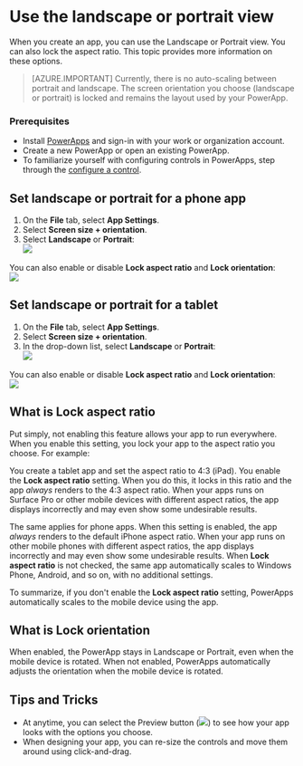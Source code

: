 <properties
	pageTitle="Set the landscape or portrait aspect ratio within PowerApps | Microsoft PowerApps"
	description="Configure the aspect ratio for landscape and portrait orientation in PowerApps"
	services=""
	suite="powerapps"
	documentationCenter=""
	authors="MandiOhlinger"
	manager="dwrede"
	editor=""/>

<tags
   ms.service="powerapps"
   ms.devlang="na"
   ms.topic="article"
   ms.tgt_pltfrm="na"
   ms.workload="na"
   ms.date="11/24/2015"
   ms.author="mandia"/>

# Use the landscape or portrait view

When you create an app, you can use the Landscape or Portrait view. You can also lock the aspect ratio. This topic provides more information on these options.

> [AZURE.IMPORTANT] Currently, there is no auto-scaling between portrait and landscape. The screen orientation you choose (landscape or portrait) is locked and remains the layout used by your PowerApp.

### Prerequisites
- Install [PowerApps](http://aka.ms/powerappsinstall) and sign-in with your work or organization account.
- Create a new PowerApp or open an existing PowerApp.
- To familiarize yourself with configuring controls in PowerApps, step through the [configure a control](get-started-test-drive.md#configure-a-control).

## Set landscape or portrait for a phone app
1. On the **File** tab, select **App Settings**.
2. Select **Screen size + orientation**.
3. Select **Landscape** or **Portrait**:  
![][5]  

You can also enable or disable **Lock aspect ratio** and **Lock orientation**:  
![][6]  

## Set landscape or portrait for a tablet
1. On the **File** tab, select **App Settings**.
2. Select **Screen size + orientation**.
3. In the drop-down list, select **Landscape** or **Portrait**:  
![][4]  

You can also enable or disable **Lock aspect ratio** and **Lock orientation**:  
![][6]  

## What is Lock aspect ratio
Put simply, not enabling this feature allows your app to run everywhere. When you enable this setting, you lock your app to the aspect ratio you choose. For example:

You create a tablet app and set the aspect ratio to 4:3 (iPad). You enable the **Lock aspect ratio** setting. When you do this, it locks in this ratio and the app *always* renders to the 4:3 aspect ratio. When your apps runs on Surface Pro or other mobile devices with different aspect ratios, the app displays incorrectly and may even show some undesirable results.

The same applies for phone apps. When this setting is enabled, the app *always* renders to the default iPhone aspect ratio. When your app runs on other mobile phones with different aspect ratios, the app displays incorrectly and may even show some undesirable results. When **Lock aspect ratio** is not checked, the same app automatically scales to Windows Phone, Android, and so on, with no additional settings.

To summarize, if you don't enable the **Lock aspect ratio** setting, PowerApps automatically scales to the mobile device using the app.

## What is Lock orientation
When enabled, the PowerApp stays in Landscape or Portrait, even when the mobile device is rotated. When not enabled, PowerApps automatically adjusts the orientation when the mobile device is rotated. 

## Tips and Tricks
- At anytime, you can select the Preview button (![][3]) to see how your app looks with the options you choose.
- When designing your app, you can re-size the controls and move them around using click-and-drag.


[1]: ./media/set-aspect-ratio-portrait-landscape/phoneratio.png
[2]: ./media/set-aspect-ratio-portrait-landscape/tabletratio.png
[3]: ./media/set-aspect-ratio-portrait-landscape/preview.png
[4]: ./media/set-aspect-ratio-portrait-landscape/tabletorientation.png
[5]: ./media/set-aspect-ratio-portrait-landscape/phoneorientation.png
[6]: ./media/set-aspect-ratio-portrait-landscape/advancedsettings.png